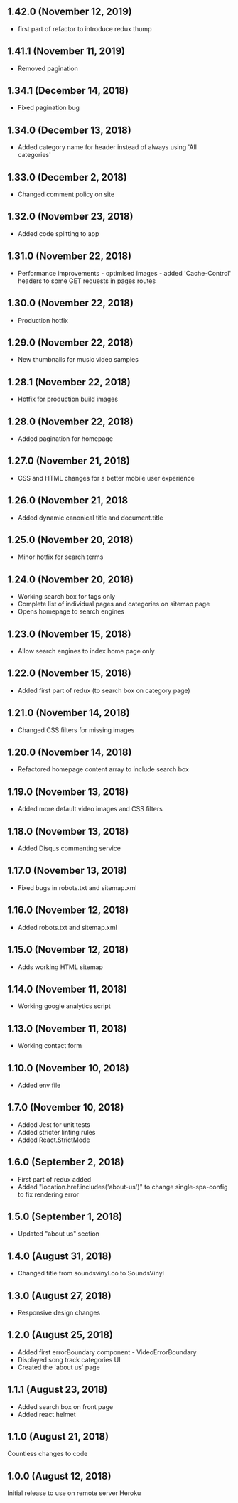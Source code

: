 ## 1.42.0 (November 12, 2019)

- first part of refactor to introduce redux thump

## 1.41.1 (November 11, 2019)

- Removed pagination

## 1.34.1 (December 14, 2018)

- Fixed pagination bug

## 1.34.0 (December 13, 2018)

- Added category name for header instead of always using 'All categories'

## 1.33.0 (December 2, 2018)

- Changed comment policy on site

## 1.32.0 (November 23, 2018)

- Added code splitting to app

## 1.31.0 (November 22, 2018)

- Performance improvements - optimised images - added 'Cache-Control' headers to some GET requests in pages routes

## 1.30.0 (November 22, 2018)

- Production hotfix

## 1.29.0 (November 22, 2018)

- New thumbnails for music video samples

## 1.28.1 (November 22, 2018)

- Hotfix for production build images

## 1.28.0 (November 22, 2018)

- Added pagination for homepage

## 1.27.0 (November 21, 2018)

- CSS and HTML changes for a better mobile user experience

## 1.26.0 (November 21, 2018

- Added dynamic canonical title and document.title

## 1.25.0 (November 20, 2018)

- Minor hotfix for search terms

## 1.24.0 (November 20, 2018)

- Working search box for tags only
- Complete list of individual pages and categories on sitemap page
- Opens homepage to search engines

## 1.23.0 (November 15, 2018)

- Allow search engines to index home page only

## 1.22.0 (November 15, 2018)

- Added first part of redux (to search box on category page)

## 1.21.0 (November 14, 2018)

- Changed CSS filters for missing images

## 1.20.0 (November 14, 2018)

- Refactored homepage content array to include search box

## 1.19.0 (November 13, 2018)

- Added more default video images and CSS filters

## 1.18.0 (November 13, 2018)

- Added Disqus commenting service

## 1.17.0 (November 13, 2018)

- Fixed bugs in robots.txt and sitemap.xml

## 1.16.0 (November 12, 2018)

- Added robots.txt and sitemap.xml

## 1.15.0 (November 12, 2018)

- Adds working HTML sitemap

## 1.14.0 (November 11, 2018)

- Working google analytics script

## 1.13.0 (November 11, 2018)

- Working contact form

## 1.10.0 (November 10, 2018)

- Added env file

## 1.7.0 (November 10, 2018)

- Added Jest for unit tests
- Added stricter linting rules
- Added React.StrictMode

## 1.6.0 (September 2, 2018)

- First part of redux added
- Added "location.href.includes('about-us')" to change single-spa-config to fix rendering error

## 1.5.0 (September 1, 2018)

- Updated "about us" section

## 1.4.0 (August 31, 2018)

- Changed title from soundsvinyl.co to SoundsVinyl

## 1.3.0 (August 27, 2018)

- Responsive design changes

## 1.2.0 (August 25, 2018)

- Added first errorBoundary component - VideoErrorBoundary
- Displayed song track categories UI
- Created the 'about us' page

## 1.1.1 (August 23, 2018)

- Added search box on front page
- Added react helmet

## 1.1.0 (August 21, 2018)

Countless changes to code

## 1.0.0 (August 12, 2018)

Initial release to use on remote server Heroku
